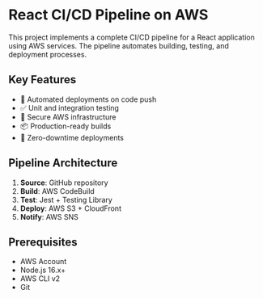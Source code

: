 # React CI/CD Pipeline on AWS


This project implements a complete CI/CD pipeline for a React application using AWS services. The pipeline automates building, testing, and deployment processes.

## Key Features
- 🚀 Automated deployments on code push
- ✅ Unit and integration testing
- 🔐 Secure AWS infrastructure
- 📦 Production-ready builds
- 🔄 Zero-downtime deployments

## Pipeline Architecture
1. **Source**: GitHub repository
2. **Build**: AWS CodeBuild
3. **Test**: Jest + Testing Library
4. **Deploy**: AWS S3 + CloudFront
5. **Notify**: AWS SNS

## Prerequisites
- AWS Account
- Node.js 16.x+
- AWS CLI v2
- Git


